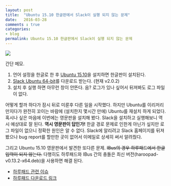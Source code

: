 ```yaml
---
layout: post
title:  "Ubuntu 15.10 한글판에서 Slack이 실행 되지 않는 문제"
date:   2016-03-28
comments : true
categories:
- blog
permalink: Ubuntu 15.10 한글판에서 Slack이 실행 되지 않는 문제
---
```


![](http://design.ubuntu.com/wp-content/uploads/ubuntu-logo14.png)

간단 메모.

1. 언어 설정을 한글로 한 후 [Ubuntu 15.10](http://www.ubuntu.com/download/desktop)을 설치하면 한글판이 설치된다.
2. [Slack Ubuntu 64-bit](https://slack.com/downloads)를 다운로드 받는다. (현재 v2.0.2)
3. 설치 후 실행 하면 아무런 창이 안뜬다. 음? 로그가 있나 싶어서 뒤져봐도 로그 파일이 없다.

어떻게 할까 하다가 잠시 뒤로 미룬후 다른 일을 시작했다. 하지만 Ubuntu를 이리저리 만지다가 완전히 꼬이는 바람에 (설치한지 몇시간 만에) Ubuntu를 재설치 하게 되었다. 혹시나 싶은 마음에 이번에는 영문판을 설치해 봤다. Slack을 설치하고 실행해보니 역시 예상대로 잘 된다. **역시 영문판이 답인가!** 한글 경로 문제로 인한게 아닌가 싶지만 로그 파일이 없으니 정확한 원인은 알 수 없다. Slack에 알리려고 Slack 홈페이지를 뒤져봤으나 bug report를 할만한 곳이 없어서 이메일로 상세히 써서 알려줬다.

그리고 Ubuntu 15.10 영문판에서 발견한 또다른 문제. ~~IBus의 경우 하루패드에서 한글 입력이 되지 않는다.~~ 다행히도 하루패드와 IBus 간의 충돌은 최신 버전(haroopad-v0.13.2-x64.deb)을 사용하면 해결 된다.

* [하루패드 관련 이슈](https://github.com/rhiokim/haroopad/issues/542)
* [하루패드 다운로드 링크](https://bitbucket.org/rhiokim/haroopad-download/downloads)

